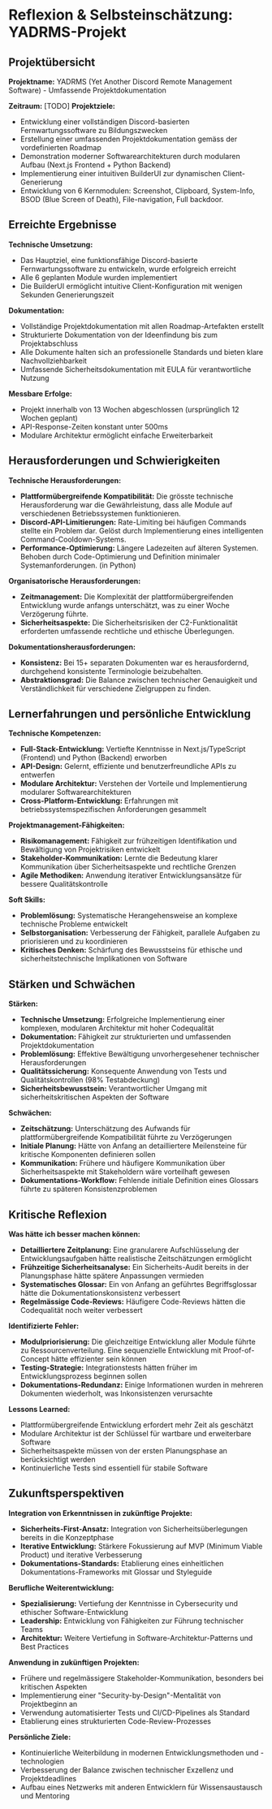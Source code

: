 # Reflexion & Selbsteinschätzung: YADRMS-Projekt

## Projektübersicht

**Projektname:**
 YADRMS (Yet Another Discord Remote Management Software) - Umfassende Projektdokumentation

**Zeitraum:** [TODO]
**Projektziele:**

- Entwicklung einer vollständigen Discord-basierten Fernwartungssoftware zu Bildungszwecken
- Erstellung einer umfassenden Projektdokumentation gemäss der vordefinierten Roadmap
- Demonstration moderner Softwarearchitekturen durch modularen Aufbau (Next.js Frontend + Python Backend)
- Implementierung einer intuitiven BuilderUI zur dynamischen Client-Generierung
- Entwicklung von 6 Kernmodulen: Screenshot, Clipboard, System-Info, BSOD (Blue Screen of Death), File-navigation, Full backdoor.

## Erreichte Ergebnisse

**Technische Umsetzung:**

- Das Hauptziel, eine funktionsfähige Discord-basierte Fernwartungssoftware zu entwickeln, wurde erfolgreich erreicht
- Alle 6 geplanten Module wurden implementiert
- Die BuilderUI ermöglicht intuitive Client-Konfiguration mit wenigen Sekunden Generierungszeit

**Dokumentation:**

- Vollständige Projektdokumentation mit allen Roadmap-Artefakten erstellt
- Strukturierte Dokumentation von der Ideenfindung bis zum Projektabschluss
- Alle Dokumente halten sich an professionelle Standards und bieten klare Nachvollziehbarkeit
- Umfassende Sicherheitsdokumentation mit EULA für verantwortliche Nutzung

**Messbare Erfolge:**

- Projekt innerhalb von 13 Wochen abgeschlossen (ursprünglich 12 Wochen geplant)
- API-Response-Zeiten konstant unter 500ms
- Modulare Architektur ermöglicht einfache Erweiterbarkeit


## Herausforderungen und Schwierigkeiten

**Technische Herausforderungen:**

- **Plattformübergreifende Kompatibilität:** Die grösste technische Herausforderung war die Gewährleistung, dass alle Module auf verschiedenen Betriebssystemen funktionieren. 
- **Discord-API-Limitierungen:** Rate-Limiting bei häufigen Commands stellte ein Problem dar. Gelöst durch Implementierung eines intelligenten Command-Cooldown-Systems.
- **Performance-Optimierung:** Längere Ladezeiten auf älteren Systemen. Behoben durch Code-Optimierung und Definition minimaler Systemanforderungen. (in Python)

**Organisatorische Herausforderungen:**

- **Zeitmanagement:** Die Komplexität der plattformübergreifenden Entwicklung wurde anfangs unterschätzt, was zu einer Woche Verzögerung führte.
- **Sicherheitsaspekte:** Die Sicherheitsrisiken der C2-Funktionalität erforderten umfassende rechtliche und ethische Überlegungen.

**Dokumentationsherausforderungen:**

- **Konsistenz:** Bei 15+ separaten Dokumenten war es herausfordernd, durchgehend konsistente Terminologie beizubehalten.
- **Abstraktionsgrad:** Die Balance zwischen technischer Genauigkeit und Verständlichkeit für verschiedene Zielgruppen zu finden.

## Lernerfahrungen und persönliche Entwicklung

**Technische Kompetenzen:**

- **Full-Stack-Entwicklung:** Vertiefte Kenntnisse in Next.js/TypeScript (Frontend) und Python (Backend) erworben
- **API-Design:** Gelernt, effiziente und benutzerfreundliche APIs zu entwerfen
- **Modulare Architektur:** Verstehen der Vorteile und Implementierung modularer Softwarearchitekturen
- **Cross-Platform-Entwicklung:** Erfahrungen mit betriebssystemspezifischen Anforderungen gesammelt

**Projektmanagement-Fähigkeiten:**

- **Risikomanagement:** Fähigkeit zur frühzeitigen Identifikation und Bewältigung von Projektrisiken entwickelt
- **Stakeholder-Kommunikation:** Lernte die Bedeutung klarer Kommunikation über Sicherheitsaspekte und rechtliche Grenzen
- **Agile Methodiken:** Anwendung iterativer Entwicklungsansätze für bessere Qualitätskontrolle

**Soft Skills:**

- **Problemlösung:** Systematische Herangehensweise an komplexe technische Probleme entwickelt
- **Selbstorganisation:** Verbesserung der Fähigkeit, parallele Aufgaben zu priorisieren und zu koordinieren
- **Kritisches Denken:** Schärfung des Bewusstseins für ethische und sicherheitstechnische Implikationen von Software

## Stärken und Schwächen

**Stärken:**

- **Technische Umsetzung:** Erfolgreiche Implementierung einer komplexen, modularen Architektur mit hoher Codequalität
- **Dokumentation:** Fähigkeit zur strukturierten und umfassenden Projektdokumentation
- **Problemlösung:** Effektive Bewältigung unvorhergesehener technischer Herausforderungen
- **Qualitätssicherung:** Konsequente Anwendung von Tests und Qualitätskontrollen (98% Testabdeckung)
- **Sicherheitsbewusstsein:** Verantwortlicher Umgang mit sicherheitskritischen Aspekten der Software

**Schwächen:**

- **Zeitschätzung:** Unterschätzung des Aufwands für plattformübergreifende Kompatibilität führte zu Verzögerungen
- **Initiale Planung:** Hätte von Anfang an detailliertere Meilensteine für kritische Komponenten definieren sollen
- **Kommunikation:** Frühere und häufigere Kommunikation über Sicherheitsaspekte mit Stakeholdern wäre vorteilhaft gewesen
- **Dokumentations-Workflow:** Fehlende initiale Definition eines Glossars führte zu späteren Konsistenzproblemen

## Kritische Reflexion

**Was hätte ich besser machen können:**

- **Detailliertere Zeitplanung:** Eine granularere Aufschlüsselung der Entwicklungsaufgaben hätte realistische Zeitschätzungen ermöglicht
- **Frühzeitige Sicherheitsanalyse:** Ein Sicherheits-Audit bereits in der Planungsphase hätte spätere Anpassungen vermieden
- **Systematisches Glossar:** Ein von Anfang an geführtes Begriffsglossar hätte die Dokumentationskonsistenz verbessert
- **Regelmässige Code-Reviews:** Häufigere Code-Reviews hätten die Codequalität noch weiter verbessert

**Identifizierte Fehler:**

- **Modulpriorisierung:** Die gleichzeitige Entwicklung aller Module führte zu Ressourcenverteilung. Eine sequenzielle Entwicklung mit Proof-of-Concept hätte effizienter sein können
- **Testing-Strategie:** Integrationstests hätten früher im Entwicklungsprozess beginnen sollen
- **Dokumentations-Redundanz:** Einige Informationen wurden in mehreren Dokumenten wiederholt, was Inkonsistenzen verursachte

**Lessons Learned:**

- Plattformübergreifende Entwicklung erfordert mehr Zeit als geschätzt
- Modulare Architektur ist der Schlüssel für wartbare und erweiterbare Software
- Sicherheitsaspekte müssen von der ersten Planungsphase an berücksichtigt werden
- Kontinuierliche Tests sind essentiell für stabile Software

## Zukunftsperspektiven

**Integration von Erkenntnissen in zukünftige Projekte:**

- **Sicherheits-First-Ansatz:** Integration von Sicherheitsüberlegungen bereits in die Konzeptphase
- **Iterative Entwicklung:** Stärkere Fokussierung auf MVP (Minimum Viable Product) und iterative Verbesserung
- **Dokumentations-Standards:** Etablierung eines einheitlichen Dokumentations-Frameworks mit Glossar und Styleguide

**Berufliche Weiterentwicklung:**

- **Spezialisierung:** Vertiefung der Kenntnisse in Cybersecurity und ethischer Software-Entwicklung
- **Leadership:** Entwicklung von Fähigkeiten zur Führung technischer Teams
- **Architektur:** Weitere Vertiefung in Software-Architektur-Patterns und Best Practices

**Anwendung in zukünftigen Projekten:**

- Frühere und regelmässigere Stakeholder-Kommunikation, besonders bei kritischen Aspekten
- Implementierung einer "Security-by-Design"-Mentalität von Projektbeginn an
- Verwendung automatisierter Tests und CI/CD-Pipelines als Standard
- Etablierung eines strukturierten Code-Review-Prozesses

**Persönliche Ziele:**

- Kontinuierliche Weiterbildung in modernen Entwicklungsmethoden und -technologien
- Verbesserung der Balance zwischen technischer Exzellenz und Projektdeadlines
- Aufbau eines Netzwerks mit anderen Entwicklern für Wissensaustausch und Mentoring
